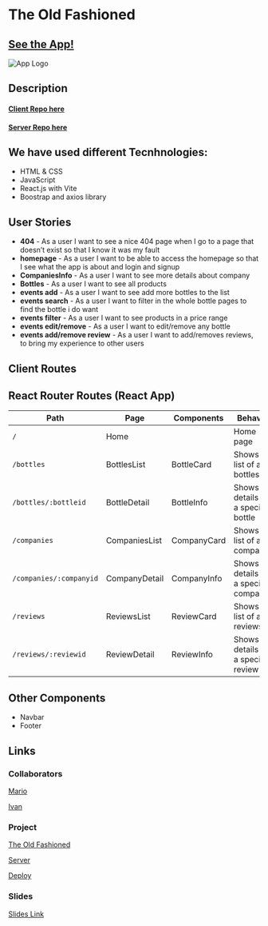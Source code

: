 
# The Old Fashioned

## [See the App!](www.your-deploy-url-here.com)

![App Logo](your-image-logo-path-or-name)

## Description

#### [Client Repo here](https://github.com/Zaro-dev/The-Old-Fashioned)
#### [Server Repo here](https://github.com/Zaro-dev/The-Old-Fashioned-db)

## We have used different Tecnhnologies:
- HTML & CSS
- JavaScript
- React.js with Vite
- Boostrap and axios library


## User Stories
- **404** - As a user I want to see a nice 404 page when I go to a page that doesn’t exist so that I know it was my fault 
- **homepage** - As a user I want to be able to access the homepage so that I see what the app is about and login and signup
- **CompaniesInfo** - As a user I want to see more details about company
- **Bottles** - As a user I want to see all products
- **events add** - As a user I want to see add more bottles to the list
- **events search** - As a user I want to filter in the whole bottle pages to find the bottle i do want
- **events filter** - As a user I want to see products in a price range
- **events edit/remove** - As a user I want to edit/remove any bottle
- **events add/remove review** - As a user I want to add/removes reviews, to bring my experience to other users

## Client Routes
## React Router Routes (React App)
| Path                      | Page              | Components       | Behavior                                                     |
|---------------------------|-------------------|------------------|--------------------------------------------------------------|
| `/`                       | Home              |                  | Home page                                                    |
| `/bottles`                | BottlesList       | BottleCard       | Shows a list of all bottles                                  |
| `/bottles/:bottleid`      | BottleDetail      | BottleInfo       | Shows details for a specific bottle                          |
| `/companies`              | CompaniesList     | CompanyCard      | Shows a list of all companies                                |
| `/companies/:companyid`   | CompanyDetail     | CompanyInfo      | Shows details for a specific company                         |
| `/reviews`                | ReviewsList       | ReviewCard       | Shows a list of all reviews                                  |
| `/reviews/:reviewid`      | ReviewDetail      | ReviewInfo       | Shows details for a specific review                          |

## Other Components

- Navbar
- Footer
  
## Links

### Collaborators

[Mario](https://github.com/Zaro-dev)

[Ivan](https://github.com/ivanballester)

### Project

[The Old Fashioned](https://github.com/Zaro-dev/The-Old-Fashioned)

[Server](https://github.com/Zaro-dev/The-Old-Fashioned-db)

[Deploy](https://the-old-fashioned.netlify.app/)


### Slides

[Slides Link](www.your-slides-url-here.com)
